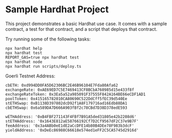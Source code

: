 # Sample Hardhat Project

This project demonstrates a basic Hardhat use case. It comes with a sample contract, a test for that contract, and a script that deploys that contract.

Try running some of the following tasks:

```shell
npx hardhat help
npx hardhat test
REPORT_GAS=true npx hardhat test
npx hardhat node
npx hardhat run scripts/deploy.ts
```

Goerli Testnet Address:
```
cbETH: 0xd994DD0FA5D62306BC2E46B96104E7Fda80Afa62
exchangeRate: 0xAE69ED7C5E7469413CF8BCbA760985d15e433f8f
exchangeRateToken: 0x3Ea5a52a985091F37555F842A164BE66eCDF1AD1
poolToken: 0x415165782010CA80690C522DdCff5fEC39d540Ee
stETHSwap: 0xB1138D397802dcD92f1A8F179716ad16Edb88DA1
cbETHSwap: 0x6a589DA7D666A903fBf2c78CBd7D38D378edE593

wETHAddress: '0xB4FBF271143F4FBf7B91A5ded31805e42b2208d6'
stETHAddress: '0x1643E812aE58766192Cf7D2Cf9567dF2C37e9B7F'
feeAddress: '0x3a4ABb0eE1dE2aCcDFE14b80B4DEe78F983b3dcF'
yieldAddress: '0xDeEc86988C66618e574ed1eFF2C5CA5745d2916d'
```
